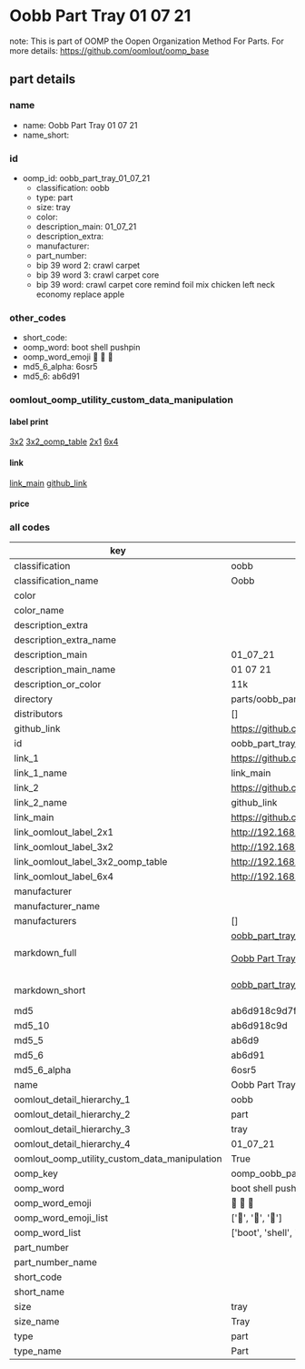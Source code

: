 # Oobb Part Tray 01 07 21  

note: This is part of OOMP the Oopen Organization Method For Parts. For more details: https://github.com/oomlout/oomp_base

##  part details





### name
* name: Oobb Part Tray 01 07 21
* name_short: 
### id
* oomp_id: oobb_part_tray_01_07_21
  * classification: oobb
  * type: part
  * size: tray
  * color: 
  * description_main: 01_07_21
  * description_extra: 
  * manufacturer: 
  * part_number: 
  * bip 39 word 2: crawl carpet
  * bip 39 word 3: crawl carpet core
  * bip 39 word: crawl carpet core remind foil mix chicken left neck economy replace apple

### other_codes
* short_code: 
* oomp_word: boot shell pushpin
* oomp_word_emoji :boot: :shell: :pushpin:
* md5_6_alpha: 6osr5
* md5_6: ab6d91






### oomlout_oomp_utility_custom_data_manipulation
#### label print
[3x2](http://192.168.1.245:1112/?label=oomp%206osr5)
[3x2_oomp_table](http://192.168.1.107:1112/?label=oomp%206osr5)
[2x1](http://192.168.1.242:1112/?label=oomp%206osr5)
[6x4](http://192.168.1.55:1112/?label=oomp%206osr5)    

#### link

[link_main](https://github.com/oomlout/oomlout_oomp_current_version_messy/tree/main/parts/oobb_part_tray_01_07_21) [github_link](https://github.com/oomlout/oomlout_oomp_part_src/tree/main/parts/oobb_part_tray_01_07_21)                             

#### price







### all codes 
| key | value |  
| --- | --- |  
| classification | oobb |  
| classification_name | Oobb |  
| color |  |  
| color_name |  |  
| description_extra |  |  
| description_extra_name |  |  
| description_main | 01_07_21 |  
| description_main_name | 01 07 21 |  
| description_or_color | 11k |  
| directory | parts/oobb_part_tray_01_07_21 |  
| distributors | [] |  
| github_link | https://github.com/oomlout/oomlout_oomp_part_src/tree/main/parts/oobb_part_tray_01_07_21 |  
| id | oobb_part_tray_01_07_21 |  
| link_1 | https://github.com/oomlout/oomlout_oomp_current_version_messy/tree/main/parts/oobb_part_tray_01_07_21 |  
| link_1_name | link_main |  
| link_2 | https://github.com/oomlout/oomlout_oomp_part_src/tree/main/parts/oobb_part_tray_01_07_21 |  
| link_2_name | github_link |  
| link_main | https://github.com/oomlout/oomlout_oomp_current_version_messy/tree/main/parts/oobb_part_tray_01_07_21 |  
| link_oomlout_label_2x1 | http://192.168.1.242:1112/?label=oomp%206osr5 |  
| link_oomlout_label_3x2 | http://192.168.1.245:1112/?label=oomp%206osr5 |  
| link_oomlout_label_3x2_oomp_table | http://192.168.1.107:1112/?label=oomp%206osr5 |  
| link_oomlout_label_6x4 | http://192.168.1.55:1112/?label=oomp%206osr5 |  
| manufacturer |  |  
| manufacturer_name |  |  
| manufacturers | [] |  
| markdown_full | [oobb_part_tray_01_07_21](https://github.com/oomlout/oomlout_oomp_current_version_messy/tree/main/parts/oobb_part_tray_01_07_21)<br>[](https://github.com/oomlout/oomlout_oomp_current_version_messy/tree/main/parts/oobb_part_tray_01_07_21)<br>[Oobb Part Tray 01 07 21](https://github.com/oomlout/oomlout_oomp_current_version_messy/tree/main/parts/oobb_part_tray_01_07_21)<br><br> |  
| markdown_short | [oobb_part_tray_01_07_21](https://github.com/oomlout/oomlout_oomp_current_version_messy/tree/main/parts/oobb_part_tray_01_07_21)<br><br> |  
| md5 | ab6d918c9d7f24f6382d3b5c6088b195 |  
| md5_10 | ab6d918c9d |  
| md5_5 | ab6d9 |  
| md5_6 | ab6d91 |  
| md5_6_alpha | 6osr5 |  
| name | Oobb Part Tray 01 07 21 |  
| oomlout_detail_hierarchy_1 | oobb |  
| oomlout_detail_hierarchy_2 | part |  
| oomlout_detail_hierarchy_3 | tray |  
| oomlout_detail_hierarchy_4 | 01_07_21 |  
| oomlout_oomp_utility_custom_data_manipulation | True |  
| oomp_key | oomp_oobb_part_tray_01_07_21 |  
| oomp_word | boot shell pushpin |  
| oomp_word_emoji | :boot: :shell: :pushpin: |  
| oomp_word_emoji_list | [':boot:', ':shell:', ':pushpin:'] |  
| oomp_word_list | ['boot', 'shell', 'pushpin'] |  
| part_number |  |  
| part_number_name |  |  
| short_code |  |  
| short_name |  |  
| size | tray |  
| size_name | Tray |  
| type | part |  
| type_name | Part |  
